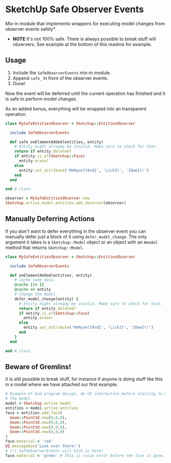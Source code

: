 SketchUp Safe Observer Events
=============================

Mix-in module that implements wrappers for executing model changes from observer events safely*.

* **NOTE** It's not 100% safe. There is always possible to break stuff will observers. See example at the bottom of this readme for example.

Usage
-----

1. Include the `SafeObserverEvents` mix-in module.
2. Append `safe_` in front of the observer events.
3. Done!

Now the event will be deferred until the current operation has finished and it is safe to perform model changes.

As an added bonus, everything will be wrapped into an transparent operation.

```ruby
class MySafeEntitiesObserver < Sketchup::EntitiesObserver

  include SafeObserverEvents

  def safe_onElementAdded(entities, entity)
    # Entity might already be invalid. Make sure to check for that.
    return if entity.deleted?
    if entity.is_a?(Sketchup::Face)
      entity.erase!
    else
      entity.set_attribute('MeMyselfAndI', 'LickIt', 'IOweIt!')
    end
  end

end # class

observer = MySafeEntitiesObserver.new
Sketchup.active_model.entities.add_observer(observer)
```

Manually Deferring Actions
----------------------------

If you don't want to defer everything in the observer event you can manually defer just a block of it using `defer_model_change`. The only argument it takes is a `Sketchup::Model` object or an object with an `#model` method that returns `Sketchup::Model`.

```ruby
class MySafeEntitiesObserver < Sketchup::EntitiesObserver

  include SafeObserverEvents

  def onElementAdded(entities, entity)
    # Cache some data.
    @cache ||= []
    @cache << entity
    # Change the model.
    defer_model_change(entity) {
      # Entity might already be invalid. Make sure to check for that.
      return if entity.deleted?
      if entity.is_a?(Sketchup::Face)
        entity.erase!
      else
        entity.set_attribute('MeMyselfAndI', 'LickIt', 'IOweIt!')
      end
    }
  end

end # class
```

Beware of Gremlins!
-------------------

It is still possible to break stuff, for instance if anyone is doing stuff like this in a model where we have attached our first example:
```ruby
# Example of bad program design, do UI interaction before starting to work on
# the model.
model = Sketchup.active_model
entities = model.active_entities
face = entities.add_face(
  Geom::Point3d.new(0,0,0),
  Geom::Point3d.new(9,0,0),
  Geom::Point3d.new(9,9,0),
  Geom::Point3d.new(0,9,0)
)
face.material = 'red'
UI.messagebox('Look over there!')
# (!) SafeObserverEvents will kick in here!
face.material = 'green' # This is raise error before the face is gone.
```
